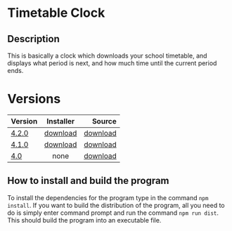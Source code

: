 # Timetable Clock

## Description

This is basically a clock which downloads your school timetable, and displays what period is next, and how much time until the current period ends.

# Versions

| Version        | Installer           | Source  |
| ------------- |:-------------:| -----:|
| [4.2.0](https://github.com/Mrmeguyme/timetable-clock/releases/tag/4.2.0)      | [download](https://github.com/Mrmeguyme/timetable-clock/releases/download/4.2.0/timetable.clock.exe)      |   [download](https://github.com/Mrmeguyme/timetable-clock/archive/4.2.0.zip) |
| [4.1.0](https://github.com/Mrmeguyme/timetable-clock/releases/tag/4.1) | [download](https://github.com/Mrmeguyme/timetable-clock/releases/download/4.1/timetable.clock.exe)      |    [download](https://github.com/Mrmeguyme/timetable-clock/archive/4.1.zip) |
| [4.0](https://github.com/Mrmeguyme/timetable-clock/releases/tag/4.0)      | none | [download](https://github.com/Mrmeguyme/timetable-clock/releases/download/4.0/timetable.zip) |

## How to install and build the program

To install the dependencies for the program type in the command `npm install`. If you want to build the distribution of the program, all you need to do is simply enter command prompt and run the command `npm run dist`. This should build the program into an executable file.

